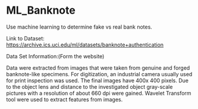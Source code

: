 # ML_Banknote
Use machine learning to determine fake vs real bank notes.


Link to Dataset: https://archive.ics.uci.edu/ml/datasets/banknote+authentication

Data Set Information:(Form the website)

Data were extracted from images that were taken from genuine and forged banknote-like specimens. For digitization, an industrial camera usually used for print inspection was used. The final images have 400x 400 pixels. Due to the object lens and distance to the investigated object gray-scale pictures with a resolution of about 660 dpi were gained. Wavelet Transform tool were used to extract features from images.
